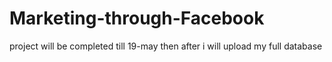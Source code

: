 # Marketing-through-Facebook


project will be completed till 19-may
then after i will upload my full database
